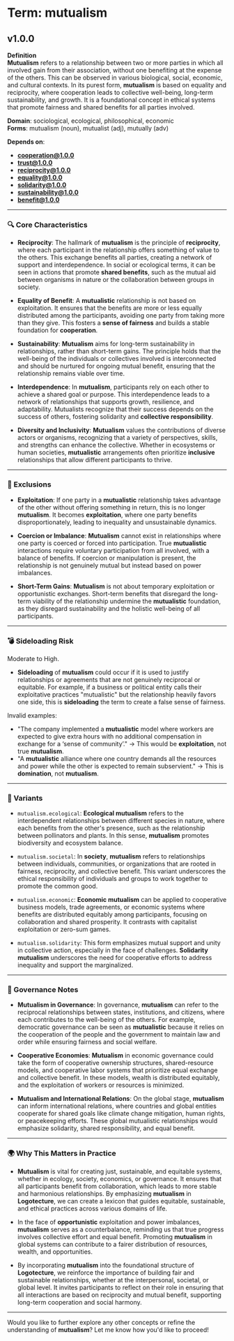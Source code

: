 # Term: mutualism

## v1.0.0

**Definition**  
**Mutualism** refers to a relationship between two or more parties in which all involved gain from their association, without one benefiting at the expense of the others. This can be observed in various biological, social, economic, and cultural contexts. In its purest form, **mutualism** is based on equality and reciprocity, where cooperation leads to collective well-being, long-term sustainability, and growth. It is a foundational concept in ethical systems that promote fairness and shared benefits for all parties involved.

**Domain**: sociological, ecological, philosophical, economic  
**Forms**: mutualism (noun), mutualist (adj), mutually (adv)

**Depends on**:  
- **cooperation@1.0.0**  
- **trust@1.0.0**  
- **reciprocity@1.0.0**  
- **equality@1.0.0**  
- **solidarity@1.0.0**  
- **sustainability@1.0.0**  
- **benefit@1.0.0**

---

### 🔍 Core Characteristics

- **Reciprocity**: The hallmark of **mutualism** is the principle of **reciprocity**, where each participant in the relationship offers something of value to the others. This exchange benefits all parties, creating a network of support and interdependence. In social or ecological terms, it can be seen in actions that promote **shared benefits**, such as the mutual aid between organisms in nature or the collaboration between groups in society.
  
- **Equality of Benefit**: A **mutualistic** relationship is not based on exploitation. It ensures that the benefits are more or less equally distributed among the participants, avoiding one party from taking more than they give. This fosters a **sense of fairness** and builds a stable foundation for **cooperation**.
  
- **Sustainability**: **Mutualism** aims for long-term sustainability in relationships, rather than short-term gains. The principle holds that the well-being of the individuals or collectives involved is interconnected and should be nurtured for ongoing mutual benefit, ensuring that the relationship remains viable over time.

- **Interdependence**: In **mutualism**, participants rely on each other to achieve a shared goal or purpose. This interdependence leads to a network of relationships that supports growth, resilience, and adaptability. Mutualists recognize that their success depends on the success of others, fostering solidarity and **collective responsibility**.
  
- **Diversity and Inclusivity**: **Mutualism** values the contributions of diverse actors or organisms, recognizing that a variety of perspectives, skills, and strengths can enhance the collective. Whether in ecosystems or human societies, **mutualistic** arrangements often prioritize **inclusive** relationships that allow different participants to thrive.

---

### 🚧 Exclusions

- **Exploitation**: If one party in a **mutualistic** relationship takes advantage of the other without offering something in return, this is no longer **mutualism**. It becomes **exploitation**, where one party benefits disproportionately, leading to inequality and unsustainable dynamics.
  
- **Coercion or Imbalance**: **Mutualism** cannot exist in relationships where one party is coerced or forced into participation. True **mutualistic** interactions require voluntary participation from all involved, with a balance of benefits. If coercion or manipulation is present, the relationship is not genuinely mutual but instead based on power imbalances.

- **Short-Term Gains**: **Mutualism** is not about temporary exploitation or opportunistic exchanges. Short-term benefits that disregard the long-term viability of the relationship undermine the **mutualistic** foundation, as they disregard sustainability and the holistic well-being of all participants.

---

### 💣 Sideloading Risk

Moderate to High.  
- **Sideloading** of **mutualism** could occur if it is used to justify relationships or agreements that are not genuinely reciprocal or equitable. For example, if a business or political entity calls their exploitative practices "mutualistic" but the relationship heavily favors one side, this is **sideloading** the term to create a false sense of fairness.

Invalid examples:
- "The company implemented a **mutualistic** model where workers are expected to give extra hours with no additional compensation in exchange for a ‘sense of community’." → This would be **exploitation**, not true **mutualism**.
- "A **mutualistic** alliance where one country demands all the resources and power while the other is expected to remain subservient." → This is **domination**, not **mutualism**.

---

### 🔁 Variants

- `mutualism.ecological`: **Ecological mutualism** refers to the interdependent relationships between different species in nature, where each benefits from the other's presence, such as the relationship between pollinators and plants. In this sense, **mutualism** promotes biodiversity and ecosystem balance.
  
- `mutualism.societal`: In **society**, **mutualism** refers to relationships between individuals, communities, or organizations that are rooted in fairness, reciprocity, and collective benefit. This variant underscores the ethical responsibility of individuals and groups to work together to promote the common good.

- `mutualism.economic`: **Economic mutualism** can be applied to cooperative business models, trade agreements, or economic systems where benefits are distributed equitably among participants, focusing on collaboration and shared prosperity. It contrasts with capitalist exploitation or zero-sum games.

- `mutualism.solidarity`: This form emphasizes mutual support and unity in collective action, especially in the face of challenges. **Solidarity mutualism** underscores the need for cooperative efforts to address inequality and support the marginalized.

---

### 🔐 Governance Notes

- **Mutualism in Governance**: In governance, **mutualism** can refer to the reciprocal relationships between states, institutions, and citizens, where each contributes to the well-being of the others. For example, democratic governance can be seen as **mutualistic** because it relies on the cooperation of the people and the government to maintain law and order while ensuring fairness and social welfare.

- **Cooperative Economies**: **Mutualism** in economic governance could take the form of cooperative ownership structures, shared-resource models, and cooperative labor systems that prioritize equal exchange and collective benefit. In these models, wealth is distributed equitably, and the exploitation of workers or resources is minimized.

- **Mutualism and International Relations**: On the global stage, **mutualism** can inform international relations, where countries and global entities cooperate for shared goals like climate change mitigation, human rights, or peacekeeping efforts. These global mutualistic relationships would emphasize solidarity, shared responsibility, and equal benefit.

---

### 🌍 Why This Matters in Practice

- **Mutualism** is vital for creating just, sustainable, and equitable systems, whether in ecology, society, economics, or governance. It ensures that all participants benefit from collaboration, which leads to more stable and harmonious relationships. By emphasizing **mutualism** in **Logotecture**, we can create a lexicon that guides equitable, sustainable, and ethical practices across various domains of life.

- In the face of **opportunistic** exploitation and power imbalances, **mutualism** serves as a counterbalance, reminding us that true progress involves collective effort and equal benefit. Promoting **mutualism** in global systems can contribute to a fairer distribution of resources, wealth, and opportunities.

- By incorporating **mutualism** into the foundational structure of **Logotecture**, we reinforce the importance of building fair and sustainable relationships, whether at the interpersonal, societal, or global level. It invites participants to reflect on their role in ensuring that all interactions are based on reciprocity and mutual benefit, supporting long-term cooperation and social harmony.

---

Would you like to further explore any other concepts or refine the understanding of **mutualism**? Let me know how you'd like to proceed!
